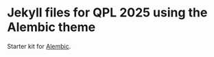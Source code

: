 # Jekyll files for QPL 2025 using the Alembic theme

Starter kit for [Alembic](https://alembic.darn.es/).
